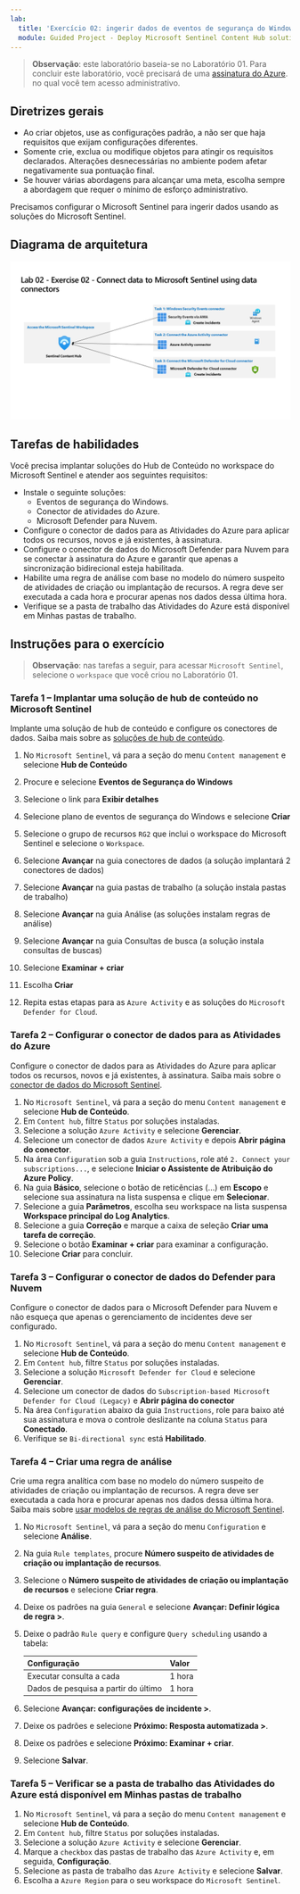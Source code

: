 ```yaml
---
lab:
  title: 'Exercício 02: ingerir dados de eventos de segurança do Windows'
  module: Guided Project - Deploy Microsoft Sentinel Content Hub solutions and data connectors
---
```


>**Observação**: este laboratório baseia-se no Laboratório 01. Para concluir este laboratório, você precisará de uma [assinatura do Azure](https://azure.microsoft.com/free/?azure-portal=true). no qual você tem acesso administrativo.

## Diretrizes gerais

- Ao criar objetos, use as configurações padrão, a não ser que haja requisitos que exijam configurações diferentes.
- Somente crie, exclua ou modifique objetos para atingir os requisitos declarados. Alterações desnecessárias no ambiente podem afetar negativamente sua pontuação final.
- Se houver várias abordagens para alcançar uma meta, escolha sempre a abordagem que requer o mínimo de esforço administrativo.

Precisamos configurar o Microsoft Sentinel para ingerir dados usando as soluções do Microsoft Sentinel.

## Diagrama de arquitetura

![Diagrama de conectores de dados do Hub de conteúdo](../Media/apl-5001-lab-diagrams-lab02.png)

## Tarefas de habilidades

Você precisa implantar soluções do Hub de Conteúdo no workspace do Microsoft Sentinel e atender aos seguintes requisitos:

- Instale o seguinte soluções:
  - Eventos de segurança do Windows.
  - Conector de atividades do Azure.
  - Microsoft Defender para Nuvem.
- Configure o conector de dados para as Atividades do Azure para aplicar todos os recursos, novos e já existentes, à assinatura.
- Configure o conector de dados do Microsoft Defender para Nuvem para se conectar à assinatura do Azure e garantir que apenas a sincronização bidirecional esteja habilitada.
- Habilite uma regra de análise com base no modelo do número suspeito de atividades de criação ou implantação de recursos. A regra deve ser executada a cada hora e procurar apenas nos dados dessa última hora.
- Verifique se a pasta de trabalho das Atividades do Azure está disponível em Minhas pastas de trabalho.

## Instruções para o exercício

>**Observação**: nas tarefas a seguir, para acessar `Microsoft Sentinel`, selecione o `workspace` que você criou no Laboratório 01.

### Tarefa 1 – Implantar uma solução de hub de conteúdo no Microsoft Sentinel

Implante uma solução de hub de conteúdo e configure os conectores de dados. Saiba mais sobre as [soluções de hub de conteúdo](https://learn.microsoft.com/azure/sentinel/sentinel-solutions).

1. No `Microsoft Sentinel`, vá para a seção do menu `Content management` e selecione **Hub de Conteúdo**
1. Procure e selecione **Eventos de Segurança do Windows**
1. Selecione o link para **Exibir detalhes**
1. Selecione plano de eventos de segurança do Windows e selecione **Criar**
1. Selecione o grupo de recursos `RG2` que inclui o workspace do Microsoft Sentinel e selecione o `Workspace`.
1. Selecione **Avançar** na guia conectores de dados (a solução implantará 2 conectores de dados)
1. Selecione **Avançar** na guia pastas de trabalho (a solução instala pastas de trabalho)
1. Selecione **Avançar** na guia Análise (as soluções instalam regras de análise)
1. Selecione **Avançar** na guia Consultas de busca (a solução instala consultas de buscas)
1. Selecione **Examinar + criar**
1. Escolha **Criar**

1. Repita estas etapas para as `Azure Activity` e as soluções do `Microsoft Defender for Cloud`.

### Tarefa 2 – Configurar o conector de dados para as Atividades do Azure

Configure o conector de dados para as Atividades do Azure para aplicar todos os recursos, novos e já existentes, à assinatura. Saiba mais sobre o [conector de dados do Microsoft Sentinel](https://learn.microsoft.com/azure/sentinel/connect-data-sources).

  1. No `Microsoft Sentinel`, vá para a seção do menu `Content management` e selecione **Hub de Conteúdo**.
  1. Em `Content hub`, filtre `Status` por soluções instaladas.
  1. Selecione a solução `Azure Activity` e selecione **Gerenciar**.
  1. Selecione um conector de dados `Azure Activity` e depois **Abrir página do conector**.
  1. Na área `Configuration` sob a guia `Instructions`, role até `2. Connect your subscriptions...`, e selecione **Iniciar o Assistente de Atribuição do Azure Policy**.
  1. Na guia **Básico**, selecione o botão de reticências (...) em **Escopo** e selecione sua assinatura na lista suspensa e clique em **Selecionar**.
  1. Selecione a guia **Parâmetros**, escolha seu workspace na lista suspensa **Workspace principal do Log Analytics**.
  1. Selecione a guia **Correção** e marque a caixa de seleção **Criar uma tarefa de correção**.
  1. Selecione o botão **Examinar + criar** para examinar a configuração.
  1. Selecione **Criar** para concluir.
  
### Tarefa 3 – Configurar o conector de dados do Defender para Nuvem

Configure o conector de dados para o Microsoft Defender para Nuvem e não esqueça que apenas o gerenciamento de incidentes deve ser configurado.

  1. No `Microsoft Sentinel`, vá para a seção do menu `Content management` e selecione **Hub de Conteúdo**.
  1. Em `Content hub`, filtre `Status` por soluções instaladas.
  1. Selecione a solução `Microsoft Defender for Cloud` e selecione **Gerenciar**.
  1. Selecione um conector de dados do `Subscription-based Microsoft Defender for Cloud (Legacy)` e **Abrir página do conector**
  1. Na área `Configuration` abaixo da guia `Instructions`, role para baixo até sua assinatura e mova o controle deslizante na coluna `Status` para **Conectado**.
  1. Verifique se `Bi-directional sync` está **Habilitado**.

### Tarefa 4 – Criar uma regra de análise

Crie uma regra analítica com base no modelo do número suspeito de atividades de criação ou implantação de recursos. A regra deve ser executada a cada hora e procurar apenas nos dados dessa última hora. Saiba mais sobre [usar modelos de regras de análise do Microsoft Sentinel](https://learn.microsoft.com/azure/sentinel/detect-threats-built-in).

  1. No `Microsoft Sentinel`, vá para a seção do menu `Configuration` e selecione **Análise**.
  1. Na guia `Rule templates`, procure **Número suspeito de atividades de criação ou implantação de recursos**.
  1. Selecione o **Número suspeito de atividades de criação ou implantação de recursos** e selecione **Criar regra**.
  1. Deixe os padrões na guia `General` e selecione **Avançar: Definir lógica de regra >**.
  1. Deixe o padrão `Rule query` e configure `Query scheduling` usando a tabela:

     |Configuração |Valor|
     |---|---|
     |Executar consulta a cada|1 hora|
     |Dados de pesquisa a partir do último|1 hora|

  1. Selecione **Avançar: configurações de incidente >**.
  1. Deixe os padrões e selecione **Próximo: Resposta automatizada >**.
  1. Deixe os padrões e selecione **Próximo: Examinar + criar**.
  1. Selecione **Salvar**.

### Tarefa 5 – Verificar se a pasta de trabalho das Atividades do Azure está disponível em Minhas pastas de trabalho

  1. No `Microsoft Sentinel`, vá para a seção do menu `Content management` e selecione **Hub de Conteúdo**.
  1. Em `Content hub`, filtre `Status` por soluções instaladas.
  1. Selecione a solução `Azure Activity` e selecione **Gerenciar**.
  1. Marque a `checkbox` das pastas de trabalho das `Azure Activity` e, em seguida, **Configuração**.
  1. Selecione as pasta de trabalho das `Azure Activity` e selecione **Salvar**.
  1. Escolha a `Azure Region` para o seu workspace do `Microsoft Sentinel`.  
